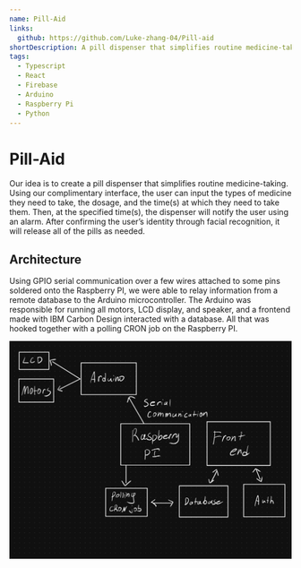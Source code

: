 ```yaml
---
name: Pill-Aid
links:
  github: https://github.com/Luke-zhang-04/Pill-aid
shortDescription: A pill dispenser that simplifies routine medicine-taking
tags:
  - Typescript
  - React
  - Firebase
  - Arduino
  - Raspberry Pi
  - Python
---
```


# Pill-Aid

Our idea is to create a pill dispenser that simplifies routine medicine-taking. Using our complimentary interface, the user can input the types of medicine they need to take, the dosage, and the time(s) at which they need to take them. Then, at the specified time(s), the dispenser will notify the user using an alarm. After confirming the user’s identity through facial recognition, it will release all of the pills as needed.

## Architecture

Using GPIO serial communication over a few wires attached to some pins soldered onto the Raspberry PI, we were able to relay information from a remote database to the Arduino microcontroller. The Arduino was responsible for running all motors, LCD display, and speaker, and a frontend made with IBM Carbon Design interacted with a database. All that was hooked together with a polling CRON job on the Raspberry PI.

![arch](https://github.com/Luke-zhang-04/Pill-aid/raw/master/media/arch.jpg)
